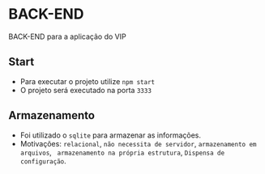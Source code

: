 # BACK-END

BACK-END para a aplicação do VIP

## Start

- Para executar o projeto utilize `npm start`
- O projeto será executado na porta `3333`

## Armazenamento

- Foi utilizado o `sqlite` para armazenar as informações.
- Motivações: `relacional`, `não necessita de servidor`, `armazenamento em arquivos`, ` armazenamento na própria estrutura`, `Dispensa de configuração`.